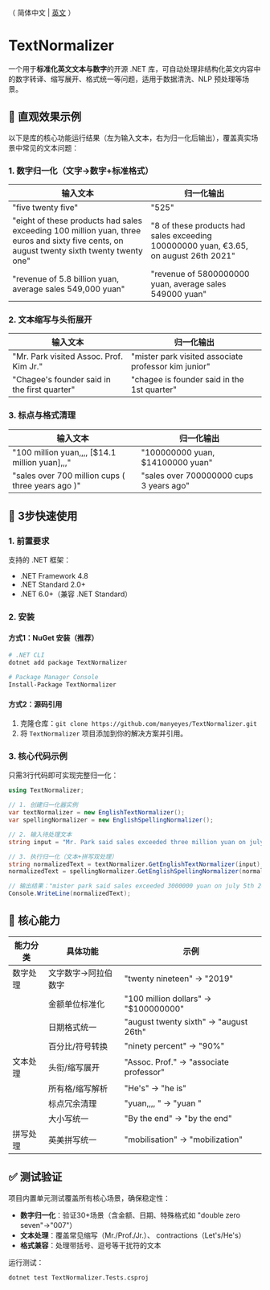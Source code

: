 ﻿（ 简体中文  | [英文](README.EN.md) ）

# TextNormalizer

一个用于**标准化英文文本与数字**的开源 .NET 库，可自动处理非结构化英文内容中的数字转译、缩写展开、格式统一等问题，适用于数据清洗、NLP 预处理等场景。


## 📸 直观效果示例
以下是库的核心功能运行结果（左为输入文本，右为归一化后输出），覆盖真实场景中常见的文本问题：

### 1. 数字归一化（文字→数字+标准格式）
| 输入文本 | 归一化输出 |
|----------|------------|
| "five twenty five" | "525" |
| "eight of these products had sales exceeding 100 million yuan, three euros and sixty five cents, on august twenty sixth twenty twenty one" | "8 of these products had sales exceeding 100000000 yuan, €3.65, on august 26th 2021" |
| "revenue of 5.8 billion yuan, average sales 549,000 yuan" | "revenue of 5800000000 yuan, average sales 549000 yuan" |


### 2. 文本缩写与头衔展开
| 输入文本 | 归一化输出 |
|----------|------------|
| "Mr. Park visited Assoc. Prof. Kim Jr." | "mister park visited associate professor kim junior" |
| "Chagee's founder said in the first quarter" | "chagee is founder said in the 1st quarter" |


### 3. 标点与格式清理
| 输入文本 | 归一化输出 |
|----------|------------|
| "100 million yuan,,,, [$14.1 million yuan],,," | "100000000 yuan, $14100000 yuan" |
| "sales over 700 million cups ( three years ago )" | "sales over 700000000 cups 3 years ago" |


## 🚀 3步快速使用

### 1. 前置要求
支持的 .NET 框架：
- .NET Framework 4.8
- .NET Standard 2.0+
- .NET 6.0+（兼容 .NET Standard）


### 2. 安装
#### 方式1：NuGet 安装（推荐）
```bash
# .NET CLI
dotnet add package TextNormalizer

# Package Manager Console
Install-Package TextNormalizer
```

#### 方式2：源码引用
1. 克隆仓库：`git clone https://github.com/manyeyes/TextNormalizer.git`
2. 将 `TextNormalizer` 项目添加到你的解决方案并引用。


### 3. 核心代码示例
只需3行代码即可实现完整归一化：
```csharp
using TextNormalizer;

// 1. 创建归一化器实例
var textNormalizer = new EnglishTextNormalizer();
var spellingNormalizer = new EnglishSpellingNormalizer();

// 2. 输入待处理文本
string input = "Mr. Park said sales exceeded three million yuan on july fifth twenty twenty three.";

// 3. 执行归一化（文本+拼写双处理）
string normalizedText = textNormalizer.GetEnglishTextNormalizer(input);
normalizedText = spellingNormalizer.GetEnglishSpellingNormalizer(normalizedText);

// 输出结果："mister park said sales exceeded 3000000 yuan on july 5th 2023."
Console.WriteLine(normalizedText);
```


## 🔧 核心能力
| 能力分类 | 具体功能 | 示例 |
|----------|----------|------|
| 数字处理 | 文字数字→阿拉伯数字 | "twenty nineteen" → "2019" |
|          | 金额单位标准化 | "100 million dollars" → "$100000000" |
|          | 日期格式统一 | "august twenty sixth" → "august 26th" |
|          | 百分比/符号转换 | "ninety percent" → "90%" |
| 文本处理 | 头衔/缩写展开 | "Assoc. Prof." → "associate professor" |
|          | 所有格/缩写解析 | "He's" → "he is" |
|          | 标点冗余清理 | "yuan,,,, " → "yuan " |
|          | 大小写统一 | "By the end" → "by the end" |
| 拼写处理 | 英美拼写统一 | "mobilisation" → "mobilization" |


## ✅ 测试验证
项目内置单元测试覆盖所有核心场景，确保稳定性：
- **数字归一化**：验证30+场景（含金额、日期、特殊格式如 "double zero seven"→"007"）
- **文本处理**：覆盖常见缩写（Mr./Prof./Jr.）、 contractions（Let's/He's）
- **格式兼容**：处理带括号、逗号等干扰符的文本

运行测试：
```bash
dotnet test TextNormalizer.Tests.csproj
```